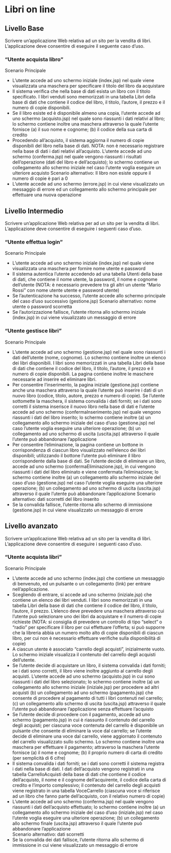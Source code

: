 # Libri on line


## Livello Base  

Scrivere un’applicazione Web relativa ad un sito per la vendita di libri. L’applicazione deve
consentire di eseguire il seguente caso d’uso.

### “Utente acquista libro”

Scenario Principale
- L’utente accede ad uno schermo iniziale (index.jsp) nel quale viene visualizzata una maschera per
specificare il titolo del libro da acquistare
- Il sistema verifica che nella base di dati esista un libro con il titolo specificato. I libri venduti sono
memorizzati in una tabella Libri  della base di dati che contiene il codice del libro, il titolo, l’autore, il
prezzo e il numero di copie disponibili.
- Se il libro esiste ed è disponibile almeno una copia, l’utente accede ad uno schermo (acquisto.jsp) nel
quale sono riassunti i dati relativi al libro; lo schermo contiene inoltre una maschera attraverso la quale
l’utente fornisce (a) il suo nome e cognome; (b) il codice della sua carta di credito
- Procedendo all’acquisto, il sistema aggiorna il numero di copie disponibili del libro nella base di dati.
NOTA: non è necessario registrare nella base di dati i dati relativi all’acquisto. L’utente accede ad uno
schermo (conferma.jsp) nel quale vengono riassunti i risultati dell’operazione (dati del libro e
dell’acquisto); lo schermo contiene un collegamento allo schermo iniziale nel caso l’utente voglia
eseguire un ulteriore acquisto
Scenario alternativo: Il libro non esiste oppure il numero di copie è pari a 0
- L’utente accede ad uno schermo (errore.jsp) in cui viene visualizzato un messaggio di errore ed un
collegamento allo schermo principale per effettuare una nuova operazione

## Livello Intermedio

Scrivere un’applicazione Web relativa per ad un sito per la vendita di libri. L’applicazione
deve consentire di eseguire i seguenti caso d’uso.


### “Utente effettua login”

Scenario Principale
- L’utente accede ad uno schermo iniziale (index.jsp) nel quale viene visualizzata una maschera per
fornire nome utente e password
- Il sistema autentica l’utente accedendo ad una tabella Utenti della base di dati, che contiene il nome
utente, la password, il nome e cognome dell’utente (NOTA: è necessario prevedere tra gli altri un utente
“Mario Rossi” con nome utente utente  e password utente)
- Se l’autenticazione ha successo, l’utente accede allo schermo principale del caso d’uso successivo
(gestione.jsp)
Scenario alternativo: nome utente o password scorretta
- Se l’autorizzazione fallisce, l’utente ritorna allo schermo iniziale (index.jsp) in cui viene visualizzato un
messaggio di errore  
  

### “Utente gestisce libri”

Scenario Principale
- L’utente accede ad uno schermo (gestione.jsp) nel quale sono riassunti i dati dell’utente (nome,
cognome). Lo schermo contiene inoltre un elenco dei libri disponibili. I libri sono memorizzati in una
tabella Libri della base di dati che contiene il codice del libro, il titolo, l’autore, il prezzo e il numero di
copie disponibili. La pagina contiene inoltre le maschere necessarie ad inserire ed eliminare libri.
- Per consentire l’inserimento, la pagina iniziale (gestione.jsp) contiene anche una maschera attraverso la
quale l’utente può inserire i dati di un nuovo libro (codice, titolo, autore, prezzo e numero di copie). Se
l’utente sottomette la maschera, il sistema convalida i dati forniti; se i dati sono corretti il sistema
inserisce il nuovo libro nella base di dati e l’utente accede ad uno schermo (confermaInserimento.jsp)
nel quale vengono riassunti i dati del libro inserito; lo schermo contiene inoltre (a) un collegamento allo
schermo iniziale del caso d’uso (gestione.jsp) nel caso l’utente voglia eseguire una ulteriore operazione;
(b) un collegamento ad uno schermo di uscita (uscita.jsp) attraverso il quale l’utente può abbandonare
l’applicazione
- Per consentire l’eliminazione, la pagina contiene un bottone in corrispondenza di ciascun libro
visualizzato nell’elenco dei libri disponibili; utilizzando il bottone l’utente può eliminare il libro
corrispondente dalla base di dati. Se l’utente decide di eliminare un libro, accede ad uno schermo
(confermaEliminazione.jsp), in cui vengono riassunti i dati del libro eliminato e viene confermata
l’eliminazione; lo schermo contiene inoltre (a) un collegamento allo schermo iniziale del caso d’uso
(gestione.jsp) nel caso l’utente voglia eseguire una ulteriore operazione; (b) un collegamento ad uno
schermo di uscita (uscita.jsp) attraverso il quale l’utente può abbandonare l’applicazione
Scenario alternativo: dati scorretti del libro inserito
- Se la convalida fallisce, l’utente ritorna allo schermo di immissione (gestione.jsp) in cui viene
visualizzato un messaggio di errore  

## Livello avanzato

Scrivere un’applicazione Web relativa ad un sito per la vendita di libri. L’applicazione deve
consentire di eseguire i seguenti caso d’uso.


### “Utente acquista libri”

Scenario Principale
- L’utente accede ad uno schermo (index.jsp) che contiene un messaggio di benvenuto, ed un pulsante o
un collegamento (link) per entrare nell’applicazione.
- Scegliendo di entrare, si accede ad uno schermo (iniziale.jsp) che contiene un elenco dei libri venduti. I
libri sono memorizzati in una tabella Libri della base di dati che contiene il codice del libro, il titolo,
l’autore, il prezzo. L’elenco deve prevedere una maschera attraverso cui l’utente può selezionare uno dei
libri da acquistare e il numero di copie richieste (NOTA: si consiglia di prevedere un controllo di tipo
“select” o “radio” per specificare il libro per cui effettuare l’offerta; si può supporre che la libreria abbia
un numero molto alto di copie disponibili di ciascun libro, per cui non è necessario effettuare verifiche
sulla disponibilità di copie)  
- A ciascun utente è associato “carrello degli acquisti”, inizialmente vuoto. Lo schermo iniziale visualizza
il contenuto del carrello degli acquisti dell’utente.  
- Se l’utente decide di acquistare un libro, il sistema convalida i dati forniti; se i dati sono corretti, il libro
viene inoltre aggiunto al carrello degli acquisti. L’utente accede ad uno schermo (acquisto.jsp) in cui
sono riassunti i dati del libro selezionato; lo schermo contiene inoltre (a) un collegamento allo schermo
iniziale (iniziale.jsp) per procedere ad altri acquisti (b) un collegamento ad uno schermo
(pagamento.jsp) che consente di procedere al pagamento di tutti i libri contenuti nel carrello; (c) un
collegamento allo schermo di uscita (uscita.jsp) attraverso il quale l’utente può abbandonare
l’applicazione senza effettuare l’acquisto
- Se l’utente decide di procedere con il pagamento, accede ad uno schermo (pagamento.jsp) in cui è
riassunto il contenuto del carrello degli acquisti; per ciascuna voce contenuta del carrello è disponibile
un pulsante che consente di eliminare la voce dal carrello; se l’utente decide di eliminare una voce dal
carrello, viene aggiornato il contenuto del carrello visualizzato sullo schermo. Lo schermo contiene
inoltre una maschera per effettuare il pagamento; attraverso la maschera l’utente fornisce (a) il nome e
cognome; (b) il proprio numero di carta di credito (per semplicità di 6 cifre)
- Il sistema convalida i dati forniti; se i dati sono corretti il sistema registra i dati nella base di dati. I dati
dell’acquisto vengono registrati in una tabella CarrelloAcquisti della base di dati che contiene il codice
dell’acquisto, il nome e il cognome dell’acquirente, il codice della carta di credito e l’importo
complessivo; il contenuto del carrello degli acquisti viene registrato in una tabella VoceCarrello
(ciascuna voce si riferisce ad un libro che fanno parte dell’acquisto, con il relativo numero di copie)  
- L’utente accede ad uno schermo (conferma.jsp) nel quale vengono riassunti i dati dell’acquisto
effettuato; lo schermo contiene inoltre (a) un collegamento allo schermo iniziale del caso d’uso
(iniziale.jsp) nel caso l’utente voglia eseguire una ulteriore operazione; (b) un collegamento allo
schermo finale (uscita.jsp) attraverso il quale l’utente può abbandonare l’applicazione  
Scenario alternativo: dati scorretti
- Se la convalida dei dati fallisce, l’utente ritorna allo schermo di immissione in cui viene visualizzato un
messaggio di errore  
